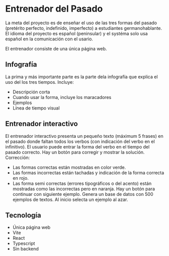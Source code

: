 # Entrenador del Pasado

La meta del proyecto es de enseñar el uso de las tres formas del pasado (pretérito perfecto, indefinido, imperfecto) a estudiantes germanohablante. El idioma del proyecto es español (peninsular) y el systéma solo usa español en la comunicación con el usario.

El entrenador consiste de una única página web.

## Infografía
La prima y más importante parte es la parte dela infografía que explica el uso del los tres tiempos.
Incluye:
- Descripción corta
- Cuando usar la forma, incluye los maracadores
- Ejemplos
- Línea de tiempo visual

## Entrenador interactivo

El entrenador interactivo presenta un pequeño texto (máximum 5 frases) en el pasado donde faltan todos los verbos (con indicación del verbo en el infinitivo). El usuario puede entrar la forma del verbo en el tiempo del pasado correcto. Hay un botón para corregir y mostrar la solución.
Corrección:
 - Las formas correctas están mostradas en color verde.
 - Las formas incorrectas están tachadas y indicación de la forma correcta en rojo.
 - Las forma semi correctas (errores tipográficos o del acento) están mostradas como las incorrectas pero en naranja.
Hay un botón para continuar con siguiente ejemplo.
Genera un base de datos con 500 ejemplos de textos. Al inicio selecta un ejemplo al azar.

## Tecnología
-	Única página web
-	Vite
-	React
-	Typescript
-	Sin backend
